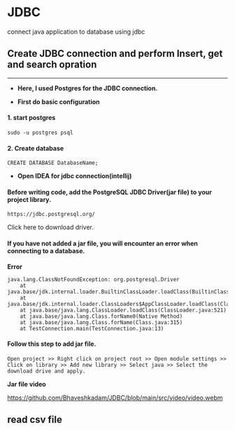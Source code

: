 # JDBC
connect java application to database using jdbc

## Create JDBC connection and perform Insert, get and search opration

****
* **Here, I used Postgres for the JDBC connection.**

* **First do basic configuration**

#### 1. start postgres 
````
sudo -u postgres psql
````
#### 2. Create database
````
CREATE DATABASE DatabaseName;
````
* **Open IDEA for jdbc connection(intellij)**

#### Before writing code, add the PostgreSQL JDBC Driver(jar file) to your project library.
````
https://jdbc.postgresql.org/
````
Click here to download driver.
#### **If you have not added a jar file, you will encounter an error when connecting to a database.**

**Error** 
````
java.lang.ClassNotFoundException: org.postgresql.Driver
    at java.base/jdk.internal.loader.BuiltinClassLoader.loadClass(BuiltinClassLoader.java:583)
    at java.base/jdk.internal.loader.ClassLoaders$AppClassLoader.loadClass(ClassLoaders.java:178)
    at java.base/java.lang.ClassLoader.loadClass(ClassLoader.java:521)
    at java.base/java.lang.Class.forName0(Native Method)
    at java.base/java.lang.Class.forName(Class.java:315)
    at TestConnection.main(TestConnection.java:13)
````
#### Follow this step to add jar file.
``` 
Open project >> Right click on project root >> Open module settings >> Click on library >> Add new library >> Select java >> Select the download drive and apply. 
```
**Jar file video** 

https://github.com/Bhaveshkadam/JDBC/blob/main/src/video/video.webm

## read csv file
